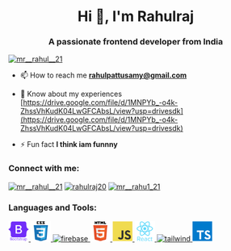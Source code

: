 <h1 align="center">Hi 👋, I'm Rahulraj</h1>
<h3 align="center">A passionate frontend developer from India</h3>

<p align="left"> <a href="https://twitter.com/mr__rahul__21" target="blank"><img src="https://img.shields.io/twitter/follow/mr__rahul__21?logo=twitter&style=for-the-badge" alt="mr__rahul__21" /></a> </p>

- 📫 How to reach me **rahulpattusamy@gmail.com**

- 📄 Know about my experiences [https://drive.google.com/file/d/1MNPYb_-o4k-ZhssVhKudK04LwGFCAbsL/view?usp=drivesdk](https://drive.google.com/file/d/1MNPYb_-o4k-ZhssVhKudK04LwGFCAbsL/view?usp=drivesdk)

- ⚡ Fun fact **I think iam funnny**

<h3 align="left">Connect with me:</h3>
<p align="left">
<a href="https://twitter.com/mr__rahul__21" target="blank"><img align="center" src="https://raw.githubusercontent.com/rahuldkjain/github-profile-readme-generator/master/src/images/icons/Social/twitter.svg" alt="mr__rahul__21" height="30" width="40" /></a>
<a href="https://linkedin.com/in/rahulraj20" target="blank"><img align="center" src="https://raw.githubusercontent.com/rahuldkjain/github-profile-readme-generator/master/src/images/icons/Social/linked-in-alt.svg" alt="rahulraj20" height="30" width="40" /></a>
<a href="https://instagram.com/mr__rahu1_21" target="blank"><img align="center" src="https://raw.githubusercontent.com/rahuldkjain/github-profile-readme-generator/master/src/images/icons/Social/instagram.svg" alt="mr__rahu1_21" height="30" width="40" /></a>
</p>

<h3 align="left">Languages and Tools:</h3>
<p align="left"> <a href="https://getbootstrap.com" target="_blank" rel="noreferrer"> <img src="https://raw.githubusercontent.com/devicons/devicon/master/icons/bootstrap/bootstrap-plain-wordmark.svg" alt="bootstrap" width="40" height="40"/> </a> <a href="https://www.w3schools.com/css/" target="_blank" rel="noreferrer"> <img src="https://raw.githubusercontent.com/devicons/devicon/master/icons/css3/css3-original-wordmark.svg" alt="css3" width="40" height="40"/> </a> <a href="https://firebase.google.com/" target="_blank" rel="noreferrer"> <img src="https://www.vectorlogo.zone/logos/firebase/firebase-icon.svg" alt="firebase" width="40" height="40"/> </a> <a href="https://www.w3.org/html/" target="_blank" rel="noreferrer"> <img src="https://raw.githubusercontent.com/devicons/devicon/master/icons/html5/html5-original-wordmark.svg" alt="html5" width="40" height="40"/> </a> <a href="https://developer.mozilla.org/en-US/docs/Web/JavaScript" target="_blank" rel="noreferrer"> <img src="https://raw.githubusercontent.com/devicons/devicon/master/icons/javascript/javascript-original.svg" alt="javascript" width="40" height="40"/> </a> <a href="https://reactjs.org/" target="_blank" rel="noreferrer"> <img src="https://raw.githubusercontent.com/devicons/devicon/master/icons/react/react-original-wordmark.svg" alt="react" width="40" height="40"/> </a> <a href="https://tailwindcss.com/" target="_blank" rel="noreferrer"> <img src="https://www.vectorlogo.zone/logos/tailwindcss/tailwindcss-icon.svg" alt="tailwind" width="40" height="40"/> </a> <a href="https://www.typescriptlang.org/" target="_blank" rel="noreferrer"> <img src="https://raw.githubusercontent.com/devicons/devicon/master/icons/typescript/typescript-original.svg" alt="typescript" width="40" height="40"/> </a> </p>


